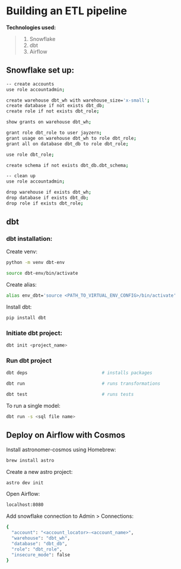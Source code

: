 # Building an ETL pipeline

**Technologies used:**
>1. Snowflake
>2. dbt
>3. Airflow


## Snowflake set up:
```sh
-- create accounts
use role accountadmin;

create warehouse dbt_wh with warehouse_size='x-small';
create database if not exists dbt_db;
create role if not exists dbt_role;

show grants on warehouse dbt_wh;

grant role dbt_role to user jayzern;
grant usage on warehouse dbt_wh to role dbt_role;
grant all on database dbt_db to role dbt_role;

use role dbt_role;

create schema if not exists dbt_db.dbt_schema;

-- clean up
use role accountadmin;

drop warehouse if exists dbt_wh;
drop database if exists dbt_db;
drop role if exists dbt_role;
```

## dbt

### dbt installation:

Create venv:
 ```sh
python -m venv dbt-env				
  ```

 ```sh
source dbt-env/bin/activate			
  ```

Create alias:
 ```sh
alias env_dbt='source <PATH_TO_VIRTUAL_ENV_CONFIG>/bin/activate'
  ```

Install dbt:

 ```sh
pip install dbt
```

### Initiate dbt project:

 ```sh
dbt init <project_name>
```

### Run dbt project
```sh
dbt deps                            # installs packages
```

```sh
dbt run                             # runs transformations
```

```sh
dbt test                            # runs tests
```

To run a single model:
```sh
dbt run -s <sql file name>
```


## Deploy on Airflow with Cosmos

Install astronomer-cosmos using Homebrew:
```sh
brew install astro
```
Create a new astro project:
```sh
astro dev init
```

Open Airflow:
```sh
localhost:8080
```

Add snowflake connection to Admin > Connections:
```sh
{
  "account": "<account_locator>-<account_name>",
  "warehouse": "dbt_wh",
  "database": "dbt_db",
  "role": "dbt_role",
  "insecure_mode": false
}
```
